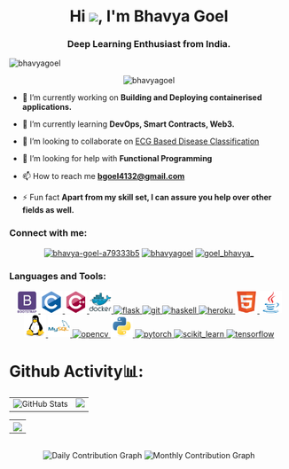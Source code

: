 <h1 align="center">Hi <img src="https://media.giphy.com/media/hvRJCLFzcasrR4ia7z/giphy.gif" width="25px">, I'm Bhavya Goel</h1>
<h3 align="center">Deep Learning Enthusiast from India.</h3>

<p align="left"> <img src="https://komarev.com/ghpvc/?username=bhavyagoel&label=Profile%20views&color=0e75b6&style=flat" alt="bhavyagoel" /></p>

<p align="center">
    <img src="https://github-profile-trophy.vercel.app/?username=bhavyagoel&title=MultiLanguage,Stars,Commit,Followers,Repositories" alt="bhavyagoel" />
</p>

- 🔭 I’m currently working on **Building and Deploying containerised applications.**

- 🌱 I’m currently learning **DevOps, Smart Contracts, Web3.**

- 👯 I’m looking to collaborate on [ECG Based Disease Classification](https://github.com/bhavyagoel/Siemens-ECG)

- 🤝 I’m looking for help with **Functional Programming**

- 📫 How to reach me **bgoel4132@gmail.com**

- ⚡ Fun fact **Apart from my skill set, I can assure you help over other fields as well.**

<h3 align="left">Connect with me:</h3>
<p align="center">
    <a href="https://linkedin.com/in/bhavya-goel-a79333b5" target="blank"><img align="center" src="https://www.vectorlogo.zone/logos/linkedin/linkedin-icon.svg" alt="bhavya-goel-a79333b5" height="40" width="40" /></a>
    <a href="https://kaggle.com/bhavyagoel" target="blank"><img align="center" src="https://www.vectorlogo.zone/logos/kaggle/kaggle-icon.svg" alt="bhavyagoel" height="40" width="40" /></a>
    <a href="https://instagram.com/goel_bhavya_" target="blank"><img align="center" src="https://www.vectorlogo.zone/logos/instagram/instagram-icon.svg" alt="goel_bhavya_" height="40" width="40" /></a>
</p>

<h3 align="left">Languages and Tools:</h3>
<p align="center">
    <a href="https://getbootstrap.com" target="_blank">
        <img src="https://raw.githubusercontent.com/devicons/devicon/master/icons/bootstrap/bootstrap-plain-wordmark.svg" alt="bootstrap" width="40" height="40"/> </a> <a href="https://www.cprogramming.com/" target="_blank">
        <img src="https://raw.githubusercontent.com/devicons/devicon/master/icons/c/c-original.svg" alt="c" width="40" height="40"/> 
    </a> 
    <a href="https://www.w3schools.com/cpp/" target="_blank"> 
        <img src="https://raw.githubusercontent.com/devicons/devicon/master/icons/cplusplus/cplusplus-original.svg" alt="cplusplus" width="40" height="40"/> 
    </a> 
    <a href="https://www.docker.com/" target="_blank">
        <img src="https://raw.githubusercontent.com/devicons/devicon/master/icons/docker/docker-original-wordmark.svg" alt="docker" width="40" height="40"/>
    </a>
    <a href="https://flask.palletsprojects.com/" target="_blank">
        <img src="https://www.vectorlogo.zone/logos/pocoo_flask/pocoo_flask-icon.svg" alt="flask" width="40" height="40"/>
    </a>
    <a href="https://git-scm.com/" target="_blank">
        <img src="https://www.vectorlogo.zone/logos/git-scm/git-scm-icon.svg" alt="git" width="40" height="40"/>
    </a>
    <a href="https://www.haskell.org/" target="_blank">
        <img src="https://upload.wikimedia.org/wikipedia/commons/1/1c/Haskell-Logo.svg" alt="haskell" width="40" height="40"/>
    </a>
    <a href="https://heroku.com" target="_blank">
        <img src="https://www.vectorlogo.zone/logos/heroku/heroku-icon.svg" alt="heroku" width="40" height="40"/>
    </a>
    <a href="https://www.w3.org/html/" target="_blank">
        <img src="https://raw.githubusercontent.com/devicons/devicon/master/icons/html5/html5-original.svg" alt="html5" width="40" height="40"/>
    </a>
    <a href="https://www.java.com" target="_blank">
        <img src="https://raw.githubusercontent.com/devicons/devicon/master/icons/java/java-original.svg" alt="java" width="40" height="40"/>  
    </a>
    <a href="https://www.linux.org/" target="_blank">
        <img src="https://raw.githubusercontent.com/devicons/devicon/master/icons/linux/linux-original.svg" alt="linux" width="40" height="40"/>
    </a>
    <a href="https://www.mysql.com/" target="_blank">
        <img src="https://raw.githubusercontent.com/devicons/devicon/master/icons/mysql/mysql-original-wordmark.svg" alt="mysql" width="40" height="40"/>
    </a>
    <a href="https://opencv.org/" target="_blank">
        <img src="https://www.vectorlogo.zone/logos/opencv/opencv-icon.svg" alt="opencv" width="40" height="40"/>
    </a>
    <a href="https://www.python.org" target="_blank">
        <img src="https://raw.githubusercontent.com/devicons/devicon/master/icons/python/python-original.svg" alt="python" width="40" height="40"/>
    </a>
    <a href="https://pytorch.org/" target="_blank">
        <img src="https://www.vectorlogo.zone/logos/pytorch/pytorch-icon.svg" alt="pytorch" width="40" height="40"/>
    </a>
    <a href="https://scikit-learn.org/" target="_blank">
        <img src="https://upload.wikimedia.org/wikipedia/commons/0/05/Scikit_learn_logo_small.svg" alt="scikit_learn" width="40" height="40"/>
    </a>
    <a href="https://www.tensorflow.org" target="_blank">
        <img src="https://www.vectorlogo.zone/logos/tensorflow/tensorflow-icon.svg" alt="tensorflow" width="40" height="40"/>
    </a>
</p>


# Github Activity📊:

<div>
    <p align="center">
        <div align="center">
            <table>
                <tr>
                    <td>
                        <img height=200 src="https://github-readme-streak-stats.herokuapp.com/?user=bhavyagoel&&show_icons=true&&theme=algolia"  alt="GitHub Stats" />
                    </td>
                    <td>
                        <img src="https://github-readme-stats.vercel.app/api?username=bhavyagoel&&show_icons=true&theme=algolia">
                    </td>
                </tr>
            </table>
            <table>
                <tr>
                    <td align="center">
                        <img width=400 align="center" src="https://github-readme-stats.vercel.app/api/top-langs/?username=bhavyagoel&&layout=compact&&show_icons=true&&theme=algolia" >
                    </td>
                </tr>
            </table>
            <br>
            <img width="800" height="auto" src="https://activity-graph.herokuapp.com/graph?username=bhavyagoel&bg_color=050f2c&color=fff&line=0194dd&point=5194f0&area=true" alt="Daily Contribution Graph" />
            <img src="https://github-profile-summary-cards.vercel.app/api/cards/profile-details?username=bhavyagoel&theme=nord_bright"  width="800" height="auto"  alt="Monthly Contribution Graph" >
        </div>
    </p>
</div>
